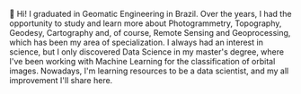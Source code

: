 👋 Hi!
I graduated in Geomatic Engineering in Brazil. Over the years, I had the opportunity to study and learn more about Photogrammetry, Topography, Geodesy, Cartography and, of course, Remote Sensing and Geoprocessing, which has been my area of specialization. 
I always had an interest in science, but I only discovered Data Science in my master's degree, where I've been working with Machine Learning for the classification of orbital images. Nowadays, I'm learning resources to be a data scientist, and my all improvement I'll share here.
